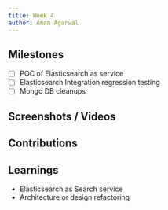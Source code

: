 ```yaml
---
title: Week 4
author: Aman Agarwal
---
```


## Milestones
- [ ] POC of Elasticsearch as service
- [ ] Elasticsearch Integration regression testing
- [ ] Mongo DB cleanups

## Screenshots / Videos 

## Contributions

## Learnings
- Elasticsearch as Search service
- Architecture or design refactoring